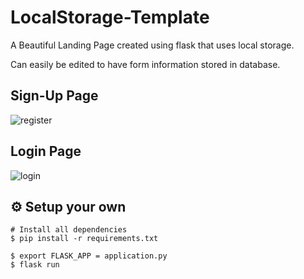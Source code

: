 # LocalStorage-Template
A Beautiful Landing Page created using flask that uses local storage. 

Can easily be edited to have form information stored in database. 

## Sign-Up Page
![register](https://user-images.githubusercontent.com/46377366/59401919-feda2780-8dce-11e9-99b5-fa481279300b.PNG)

## Login Page
![login](https://user-images.githubusercontent.com/46377366/59401908-ec5fee00-8dce-11e9-942d-cf0ad44a5418.PNG)


## :gear: Setup your own
```
# Install all dependencies
$ pip install -r requirements.txt

$ export FLASK_APP = application.py 
$ flask run

```
